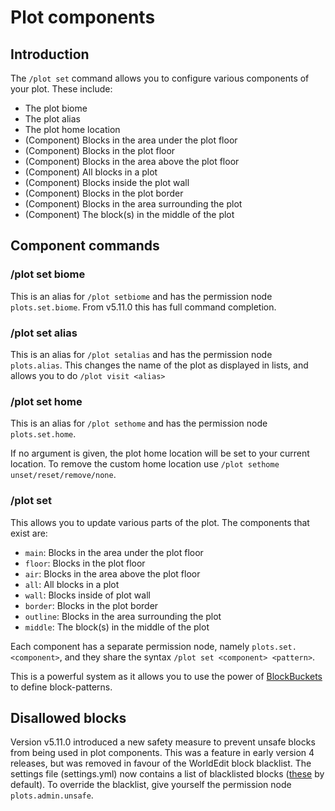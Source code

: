 # Plot components

## Introduction

The `/plot set` command allows you to configure various components of your plot. These include:

* The plot biome
* The plot alias
* The plot home location
* (Component) Blocks in the area under the plot floor
* (Component) Blocks in the plot floor
* (Component) Blocks in the area above the plot floor
* (Component) All blocks in a plot
* (Component) Blocks inside the plot wall
* (Component) Blocks in the plot border
* (Component) Blocks in the area surrounding the plot
* (Component) The block(s) in the middle of the plot

## Component commands

### /plot set biome

This is an alias for `/plot setbiome` and has the permission node `plots.set.biome`. From v5.11.0 this has full command completion.

### /plot set alias

This is an alias for `/plot setalias` and has the permission node `plots.alias`. This changes the name of the plot as displayed in lists, and allows you to do `/plot visit <alias>`

### /plot set home

This is an alias for `/plot sethome` and has the permission node `plots.set.home`.

If no argument is given, the plot home location will be set to your current location. To remove the custom home location use `/plot sethome unset/reset/remove/none`.

### /plot set <component>

This allows you to update various parts of the plot. The components that exist are:

* `main`: Blocks in the area under the plot floor
* `floor`: Blocks in the plot floor
* `air`: Blocks in the area above the plot floor
* `all`: All blocks in a plot
* `wall`: Blocks inside of plot wall
* `border`: Blocks in the plot border
* `outline`: Blocks in the area surrounding the plot
* `middle`: The block(s) in the middle of the plot

Each component has a separate permission node, namely `plots.set.<component>`, and they share the syntax `/plot set <component> <pattern>`.

This is a powerful system as it allows you to use the power of [BlockBuckets](../block-bucket.md) to define block-patterns.

## Disallowed blocks

Version v5.11.0 introduced a new safety measure to prevent unsafe blocks from being used in plot components. This was a feature in early version 4 releases, but was removed in favour of the WorldEdit block blacklist. The settings file (settings.yml) now contains a list of blacklisted blocks ([these](../configuration/settings.md) by default). To override the
blacklist, give yourself the permission node `plots.admin.unsafe`.

